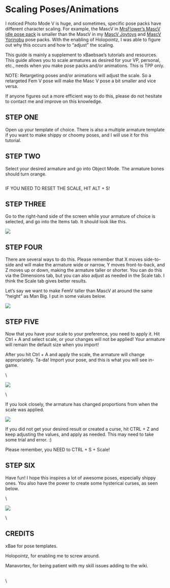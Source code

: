# Scaling Poses/Animations

I noticed Photo Mode V is huge, and sometimes, specific pose packs have different character scaling. For example, the MascV in [MrsFlower’s MascV idle pose pack](https://www.nexusmods.com/cyberpunk2077/mods/4366) is smaller than the MascV in my [MascV Joytoys](https://www.nexusmods.com/cyberpunk2077/mods/6786) and [MascV Yorinobu](https://www.nexusmods.com/cyberpunk2077/mods/6784) pose packs. With the enabling of Holopointz, I was able to figure out why this occurs and how to “adjust” the scaling.

This guide is mainly a supplement to xBaebsae’s tutorials and resources. This guide allows you to scale armatures as desired for your VP, personal, etc., needs when you make pose packs and/or animations. This is TPP only.

NOTE: Retargeting poses and/or animations will adjust the scale. So a retargeted Fem V pose will make the Masc V pose a bit smaller and vice versa.

If anyone figures out a more efficient way to do this, please do not hesitate to contact me and improve on this knowledge.



## STEP ONE

Open up your template of choice. There is also a multiple armature template if you want to make shippy or choomy poses, and I will use it for this tutorial.



## STEP TWO

Select your desired armature and go into Object Mode. The armature bones should turn orange.&#x20;

<img src="https://lh7-us.googleusercontent.com/PxyLHvkLJzDghsfp41a-MYV5lXfptNF3tJg_u3NjZ9dP9vTzLlgS1hNWzSESH7hyfRKkxN7JXeeneRRj-giuxZbGpMDBu9MLn7q6wDLcObdRMgMMESBvzYD4koPkidTQdZCR4YUVC6FzNYFGiauaS9o" alt="" data-size="original">

IF YOU NEED TO RESET THE SCALE, HIT ALT + S!



## STEP THREE

Go to the right-hand side of the screen while your armature of choice is selected, and go into the Items tab. It should look like this.

![](https://lh7-us.googleusercontent.com/-TZIOwTDZGOeKVe1WzA9rvX4KaQaNQLwjmHjLzUVXF4AbUEBhrexLh8dxRavv31K7inA-XA7QdPlC0xS\_tGJk7LduPZzoknHhnMihUELIXzR1bWKiqvdwye-7gQYU5ak3wxBRIvWyWqh\_EQ6-iqFDLY)

## STEP FOUR

There are several ways to do this. Please remember that X moves side-to-side and will make the armature wide or narrow, Y moves front-to-back, and Z moves up or down, making the armature taller or shorter. You can do this via the Dimensions tab, but you can also adjust as needed in the Scale tab. I think the Scale tab gives better results.

Let’s say we want to make FemV taller than MascV at around the same “height” as Man Big. I put in some values below.

![](https://lh7-us.googleusercontent.com/YlGirnCe\_\_SZP478u-JQwV\_F67GfWapsL0eCfGCdqiSsi8aTXsrrqElujswyinLrhkBjbIjWbOHmjjteapzF5vML07KYWZHJhqSoEhcJ7oiS-ZMb0AVV6AVyHTaK5mEqQh7vsLDsskt-5Z6MnFcjf2o)

## STEP FIVE

Now that you have your scale to your preference, you need to apply it. Hit Ctrl + A and select scale, or your changes will not be applied! Your armature will remain the default size when you import!

After you hit Ctrl + A and apply the scale, the armature will change appropriately. Ta-da! Import your pose, and this is what you will see in-game.

\


![](https://lh7-us.googleusercontent.com/sSAepxfQuFTGxk6mN6hyoWWJ7d6zWmzph19j-xmW7\_I6Dn7-\_JlbHLGRADvTykjOvUU8ZA2jdu2iCnmaCZ\_xB750klk4daZA49azUfvfyKHVdFmzgMxdAW42aL\_WkcDG0y9pYsnV4SCLYLukL\_jQWQ8)

\


If you look closely, the armature has changed proportions from when the scale was applied.

![](https://lh7-us.googleusercontent.com/G-SIfdjczD-lL7ucvzHSwqJQF6RtvJGjN\_kq2qzFdzhZNXaurvL080O3gjc889w8U9YTkjYEd1wBUrgwravGxX2kLkbhuduOCqF-JNqpxDRW9D-paZUrBXbda1N8LS-xMCbn8aE0CdOJoeK3CDOJLSM)

If you did not get your desired result or created a curse, hit CTRL + Z and keep adjusting the values, and apply as needed. This may need to take some trial and error. :)

Please remember, you NEED to CTRL + S + Scale!

## STEP SIX

Have fun! I hope this inspires a lot of awesome poses, especially shippy ones. You also have the power to create some hysterical curses, as seen below.

\


![](https://lh7-us.googleusercontent.com/WCwjvTanYBNtVbo0tLYjS6UdvTB4oDTRPhYDl7X1SLkDkoBBRyXdyNRc9pd3HBJ1P3oxktz0EoDPjMiLCJEydgXCRZSjTUqKIIF7umqbDfD27MZ6uiTsX434l83ImX-BGFAR3neOkki\_py0UpbOv8cI)

\


## CREDITS

xBae for pose templates.

Holopointz, for enabling me to screw around.

Manavortex, for being patient with my skill issues adding to the wiki.

\
\


